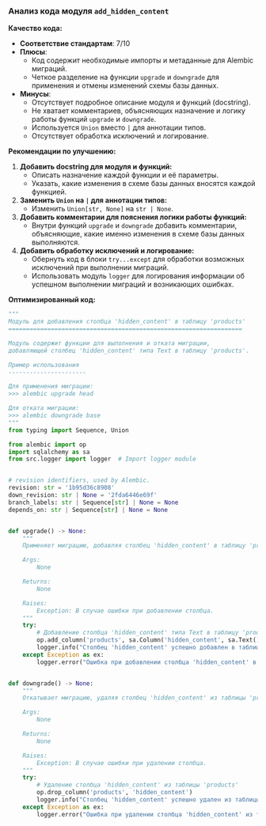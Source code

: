 ### **Анализ кода модуля `add_hidden_content`**

**Качество кода:**

- **Соответствие стандартам**: 7/10
- **Плюсы**:
    - Код содержит необходимые импорты и метаданные для Alembic миграций.
    - Четкое разделение на функции `upgrade` и `downgrade` для применения и отмены изменений схемы базы данных.
- **Минусы**:
    - Отсутствует подробное описание модуля и функций (docstring).
    - Не хватает комментариев, объясняющих назначение и логику работы функций `upgrade` и `downgrade`.
    - Используется `Union` вместо `|` для аннотации типов.
    - Отсутствует обработка исключений и логирование.

**Рекомендации по улучшению:**

1.  **Добавить docstring для модуля и функций:**
    *   Описать назначение каждой функции и её параметры.
    *   Указать, какие изменения в схеме базы данных вносятся каждой функцией.
2.  **Заменить `Union` на `|` для аннотации типов:**
    *   Изменить `Union[str, None]` на `str | None`.
3.  **Добавить комментарии для пояснения логики работы функций:**
    *   Внутри функций `upgrade` и `downgrade` добавить комментарии, объясняющие, какие именно изменения в схеме базы данных выполняются.
4.  **Добавить обработку исключений и логирование:**
    *   Обернуть код в блоки `try...except` для обработки возможных исключений при выполнении миграций.
    *   Использовать модуль `logger` для логирования информации об успешном выполнении миграций и возникающих ошибках.

**Оптимизированный код:**

```python
"""
Модуль для добавления столбца 'hidden_content' в таблицу 'products'
==================================================================

Модуль содержит функции для выполнения и отката миграции,
добавляющей столбец 'hidden_content' типа Text в таблицу 'products'.

Пример использования
----------------------

Для применения миграции:
>>> alembic upgrade head

Для отката миграции:
>>> alembic downgrade base
"""
from typing import Sequence, Union

from alembic import op
import sqlalchemy as sa
from src.logger import logger  # Import logger module


# revision identifiers, used by Alembic.
revision: str = '1b95d36c8908'
down_revision: str | None = '2fda6446e69f'
branch_labels: str | Sequence[str] | None = None
depends_on: str | Sequence[str] | None = None


def upgrade() -> None:
    """
    Применяет миграцию, добавляя столбец 'hidden_content' в таблицу 'products'.

    Args:
        None

    Returns:
        None

    Raises:
        Exception: В случае ошибки при добавлении столбца.
    """
    try:
        # Добавление столбца 'hidden_content' типа Text в таблицу 'products'
        op.add_column('products', sa.Column('hidden_content', sa.Text(), nullable=False))
        logger.info("Столбец 'hidden_content' успешно добавлен в таблицу 'products'.")
    except Exception as ex:
        logger.error("Ошибка при добавлении столбца 'hidden_content' в таблицу 'products'.", ex, exc_info=True)


def downgrade() -> None:
    """
    Откатывает миграцию, удаляя столбец 'hidden_content' из таблицы 'products'.

    Args:
        None

    Returns:
        None

    Raises:
        Exception: В случае ошибки при удалении столбца.
    """
    try:
        # Удаление столбца 'hidden_content' из таблицы 'products'
        op.drop_column('products', 'hidden_content')
        logger.info("Столбец 'hidden_content' успешно удален из таблицы 'products'.")
    except Exception as ex:
        logger.error("Ошибка при удалении столбца 'hidden_content' из таблицы 'products'.", ex, exc_info=True)
